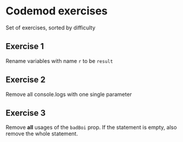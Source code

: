 # Codemod exercises

Set of exercises, sorted by difficulty

## Exercise 1

Rename variables with name `r` to be `result`

## Exercise 2

Remove all console.logs with one single parameter

## Exercise 3

Remove **all** usages of the `badBoi` prop. If the statement is empty, also remove the whole statement.
